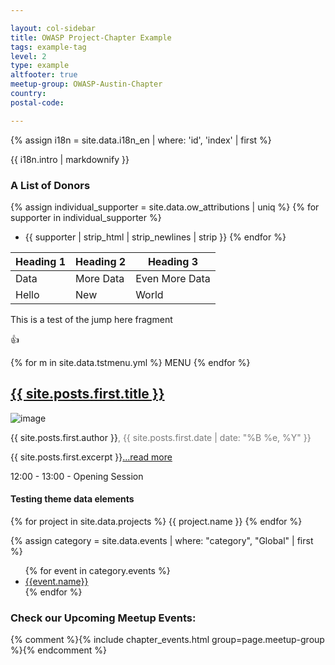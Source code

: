```yaml
---

layout: col-sidebar
title: OWASP Project-Chapter Example
tags: example-tag
level: 2
type: example
altfooter: true
meetup-group: OWASP-Austin-Chapter
country: 
postal-code: 

---
```


<link rel="stylesheet" href="/www-projectchapter-example/assets/css/styles.css">
<!-- rebuild 30 -->


{% assign i18n = site.data.i18n_en | where: 'id', 'index' | first %}

{{ i18n.intro | markdownify }}



### A List of Donors

{% assign individual_supporter = site.data.ow_attributions | uniq %}
{% for supporter in individual_supporter %}
* {{ supporter | strip_html | strip_newlines | strip }}
{% endfor %}

| Heading 1 | Heading 2 | Heading 3 |
| --- | --- | --- |
| Data | More Data | Even More Data |
| Hello | New | World |


<section id="jumphere">
  This is a test of the jump here fragment
  </section>

:+1:


{% for m in site.data.tstmenu.yml %}
MENU
{% endfor %}

<section class="homepage-blog">
  <h2><a href="{{ site.posts.first.url }}">{{ site.posts.first.title }}</a></h2>
<a><img src="{{ site.posts.first.author_image }}" alt="image"></a>
<p class="author"><a>{{ site.posts.first.author }}</a><span style="color:#7C7C7C">, {{ site.posts.first.date | date: "%B %e, %Y" }}</span></p>
<p>{{ site.posts.first.excerpt }}<a href="/www-projectchapter-example{{ site.posts.first.url }}">...read more</a></p>
</section>

<a class='timeclass'>12:00 - 13:00 - Opening Session</a>

#### Testing theme data elements
{% for project in site.data.projects %}
{{ project.name }}
{% endfor %}

{% assign category = site.data.events | where: "category", "Global" | first %}
   <ul>
      {% for event in category.events %}
      <li><a href="{{event.url}}" target="_blank" rel="noopener">{{event.name}}</a></li>
      {% endfor %}
   </ul>
   
### Check our Upcoming Meetup Events:
{% comment %}{% include chapter_events.html group=page.meetup-group %}{% endcomment %}

<!--
<script type='text/javascript'>
  $(function(){
    $(".timeclass").hover(function() {
      utc_str = $(this).text();
      ndx = utc_str.indexOf(':');
      st_hour_str = utc_str.substring(0, ndx);
      st_min_str = utc_str.substring(ndx + 1, ndx + 3);
      utc_dt = luxon.DateTime.utc(2020, 06, 06, parseInt(st_hour_str), parseInt(st_min_str), 0);
      start_dt = utc_dt.setZone(luxon.DateTime.local().zoneName);

      ndx = utc_str.lastIndexOf(':');
      end_hour_str = utc_str.substring(ndx - 2, ndx - 1);
      end_min_str = utc_str.substring(ndx + 1, ndx + 3);
      utc_dt = luxon.DateTime.utc(2020, 06, 06, parseInt(end_hour_str), parseInt(end_min_str), 0);
      end_dt = utc_dt.setZone(luxon.DateTime.local().zoneName);
      popstr = start_dt.toLocaleString(luxon.DateTime.TIME_WITH_SECONDS) + ' to ' + end_dt.toLocaleString(luxon.DateTime.TIME_WITH_SHORT_OFFSET);
      $(this).prop('title', popstr);
    });
  });

  
</script>
-->

<div id='ch_events_div'>
</div>

<script type='text/javascript'>
    $(function() {
      // stuff here to load chapter events
      var groupname = '{{ page.meetup-group }}';
      var status = 'upcoming';
      var past = false;

      $.get("https://owaspadmin.azurewebsites.net/api/GetMeetupEvents?code=7OIbdfrvam1q5dbaZyN5JTZodrtWRHtnzBTtRB8ed1HT2Stax0iLNw==&group=" + groupname + "&status=" + status, function(data) {
        var edata = jQuery.parseJSON(data);
        if(edata.length > 0)
        {
          for(let i in edata)
          {
            dstr = "<hr>";
            dstr += "<section style='background-color:#f3f4f6;'>";
            dstr += "<strong>Event: " + edata[i].name + "</strong><br>";
            dstr += "<strong>Date: " + edata[i].local_date + "</strong><br>";
            dstr += "<strong>Time: " + edata[i].local_time + " (" + edata[i].group.timezone + ") </strong><br>";
            dstr += "<strong>Link: <a href='" + edata[i].link + "'>" + edata[i].link + "</a></strong><br>";
            dstr += "<strong>Description:</strong></section>" + edata[i].description;
            
            $("#ch_events_div").html(dstr);
          }
        }
        else 
        {
          alert('Length is 0');
        }
      });

    }); 

  </script>
